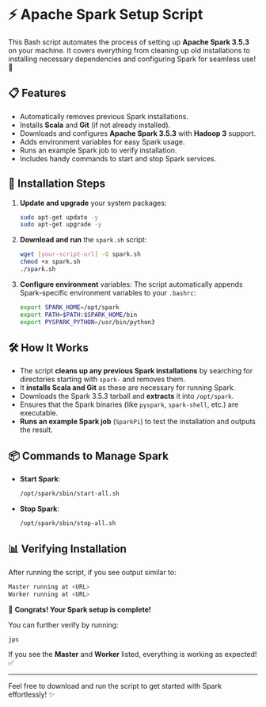 
# ⚡ Apache Spark Setup Script

This Bash script automates the process of setting up **Apache Spark 3.5.3** on your machine. It covers everything from cleaning up old installations to installing necessary dependencies and configuring Spark for seamless use! 🚀

## 📋 Features
- Automatically removes previous Spark installations.
- Installs **Scala** and **Git** (if not already installed).
- Downloads and configures **Apache Spark 3.5.3** with **Hadoop 3** support.
- Adds environment variables for easy Spark usage.
- Runs an example Spark job to verify installation.
- Includes handy commands to start and stop Spark services.

## 🚀 Installation Steps
1. **Update and upgrade** your system packages:
    ```bash
    sudo apt-get update -y
    sudo apt-get upgrade -y
    ```

2. **Download and run** the `spark.sh` script:
    ```bash
    wget [your-script-url] -O spark.sh
    chmod +x spark.sh
    ./spark.sh
    ```

3. **Configure environment** variables:
    The script automatically appends Spark-specific environment variables to your `.bashrc`:
    ```bash
    export SPARK_HOME=/opt/spark
    export PATH=$PATH:$SPARK_HOME/bin
    export PYSPARK_PYTHON=/usr/bin/python3
    ```

## 🛠 How It Works
- The script **cleans up any previous Spark installations** by searching for directories starting with `spark-` and removes them.
- It **installs Scala and Git** as these are necessary for running Spark.
- Downloads the Spark 3.5.3 tarball and **extracts** it into `/opt/spark`.
- Ensures that the Spark binaries (like `pyspark`, `spark-shell`, etc.) are executable.
- **Runs an example Spark job** (`SparkPi`) to test the installation and outputs the result.

## 📦 Commands to Manage Spark
- **Start Spark**:
    ```bash
    /opt/spark/sbin/start-all.sh
    ```

- **Stop Spark**:
    ```bash
    /opt/spark/sbin/stop-all.sh
    ```

## 📊 Verifying Installation
After running the script, if you see output similar to:
```bash
Master running at <URL>
Worker running at <URL>
```
🎉 **Congrats! Your Spark setup is complete!**

You can further verify by running:
```bash
jps
```
If you see the **Master** and **Worker** listed, everything is working as expected! ✅

---

Feel free to download and run the script to get started with Spark effortlessly! ✨
